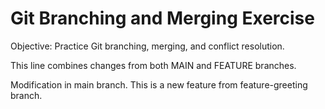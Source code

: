 # Git Branching and Merging Exercise

Objective: Practice Git branching, merging, and conflict resolution.

This line combines changes from both MAIN and FEATURE branches.

Modification in main branch.
This is a new feature from feature-greeting branch.
